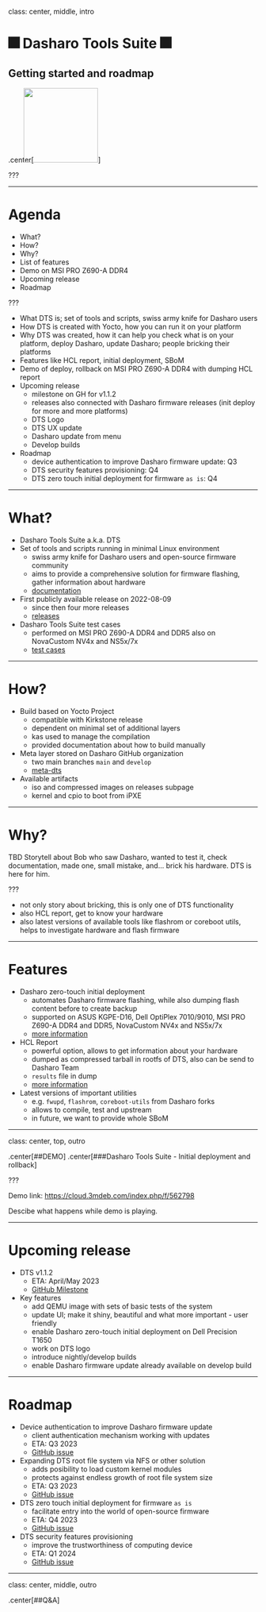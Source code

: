class: center, middle, intro

# &#x1F386; Dasharo Tools Suite &#x1F386;

## Getting started and roadmap

.center[<img src="remark-templates/dasharo-presentation-template/images/dasharo-sygnet-white.svg" width="150px" style="margin-left:-20px">]

???

---

# Agenda

* What?
* How?
* Why?
* List of features
* Demo on MSI PRO Z690-A DDR4
* Upcoming release
* Roadmap

???

* What DTS is; set of tools and scripts, swiss army knife for Dasharo users
* How DTS is created with Yocto, how you can run it on your platform
* Why DTS was created, how it can help you check what is on your platform,
  deploy Dasharo, update Dasharo; people bricking their platforms
* Features like HCL report, initial deployment, SBoM
* Demo of deploy, rollback on MSI PRO Z690-A DDR4 with dumping HCL report
* Upcoming release
  - milestone on GH for v1.1.2
  - releases also connected with Dasharo firmware releases (init deploy for more
    and more platforms)
  - DTS Logo
  - DTS UX update
  - Dasharo update from menu
  - Develop builds
* Roadmap
  - device authentication to improve Dasharo firmware update: Q3
  - DTS security features provisioning: Q4
  - DTS zero touch initial deployment for firmware `as is`: Q4

---

# What?

* Dasharo Tools Suite a.k.a. DTS
* Set of tools and scripts running in minimal Linux environment
  - swiss army knife for Dasharo users and open-source firmware community
  - aims to provide a comprehensive solution for firmware flashing, gather
    information about hardware
  - [documentation](https://docs.dasharo.com/dasharo-tools-suite/overview/)
* First publicly available release on 2022-08-09
  - since then four more releases
  - [releases](https://docs.dasharo.com/dasharo-tools-suite/releases/#embedded-firmware)
* Dasharo Tools Suite test cases
  - performed on MSI PRO Z690-A DDR4 and DDR5 also on NovaCustom NV4x and
    NS5x/7x
  - [test cases](https://docs.dasharo.com/unified-test-documentation/dasharo-compatibility/326-dasharo-tools-suite/)

---

# How?

* Build based on Yocto Project
  - compatible with Kirkstone release
  - dependent on minimal set of additional layers
  - kas used to manage the compilation
  - provided documentation about how to build manually
* Meta layer stored on Dasharo GitHub organization
  - two main branches `main` and `develop`
  - [meta-dts](https://github.com/Dasharo/meta-dts)
* Available artifacts
  - iso and compressed images on releases subpage
  - kernel and cpio to boot from iPXE

---

# Why?

TBD Storytell about Bob who saw Dasharo, wanted to test it, check documentation,
made one, small mistake, and... brick his hardware. DTS is here for him.

???

* not only story about bricking, this is only one of DTS functionality
* also HCL report, get to know your hardware
* also latest versions of available tools like flashrom or coreboot utils, helps
  to investigate hardware and flash firmware

---

# Features

* Dasharo zero-touch initial deployment
  - automates Dasharo firmware flashing, while also dumping flash content before
    to create backup
  - supported on ASUS KGPE-D16, Dell OptiPlex 7010/9010, MSI PRO Z690-A DDR4 and
    DDR5, NovaCustom NV4x and NS5x/7x
  - [more information](https://docs.dasharo.com/dasharo-tools-suite/documentation/#dasharo-zero-touch-initial-deployment)
* HCL Report
  - powerful option, allows to get information about your hardware
  - dumped as compressed tarball in rootfs of DTS, also can be send to Dasharo
    Team
  - `results` file in dump
  - [more information](https://docs.dasharo.com/dasharo-tools-suite/documentation/#hcl-report)
* Latest versions of important utilities
  - e.g. `fwupd`, `flashrom`, `coreboot-utils` from Dasharo forks
  - allows to compile, test and upstream
  - in future, we want to provide whole SBoM

---
class: center, top, outro

.center[##DEMO]
.center[###Dasharo Tools Suite - Initial deployment and rollback]

???

Demo link: https://cloud.3mdeb.com/index.php/f/562798

Descibe what happens while demo is playing.

---

# Upcoming release

* DTS v1.1.2
  - ETA: April/May 2023
  - [GitHub Milestone](https://github.com/Dasharo/dasharo-issues/milestone/5)
* Key features
  - add QEMU image with sets of basic tests of the system
  - update UI; make it shiny, beautiful and what more important - user friendly
  - enable Dasharo zero-touch initial deployment on Dell Precision T1650
  - work on DTS logo
  - introduce nightly/develop builds
  - enable Dasharo firmware update already available on develop build

---

# Roadmap

* Device authentication to improve Dasharo firmware update
  - client authentication mechanism working with updates
  - ETA: Q3 2023
  - [GitHub issue](https://github.com/Dasharo/dasharo-issues/issues/55)
* Expanding DTS root file system via NFS or other solution
  - adds posibility to load custom kernel modules
  - protects against endless growth of root file system size
  - ETA: Q3 2023
  - [GitHub issue](https://github.com/Dasharo/dasharo-issues/issues/366)
* DTS zero touch initial deployment for firmware `as is`
  - facilitate entry into the world of open-source firmware
  - ETA: Q4 2023
  - [GitHub issue](https://github.com/Dasharo/dasharo-issues/issues/384)
* DTS security features provisioning
  - improve the trustworthiness of computing device
  - ETA: Q1 2024
  - [GitHub issue](https://github.com/Dasharo/dasharo-issues/issues/385)

---
class: center, middle, outro

.center[##Q&A]
